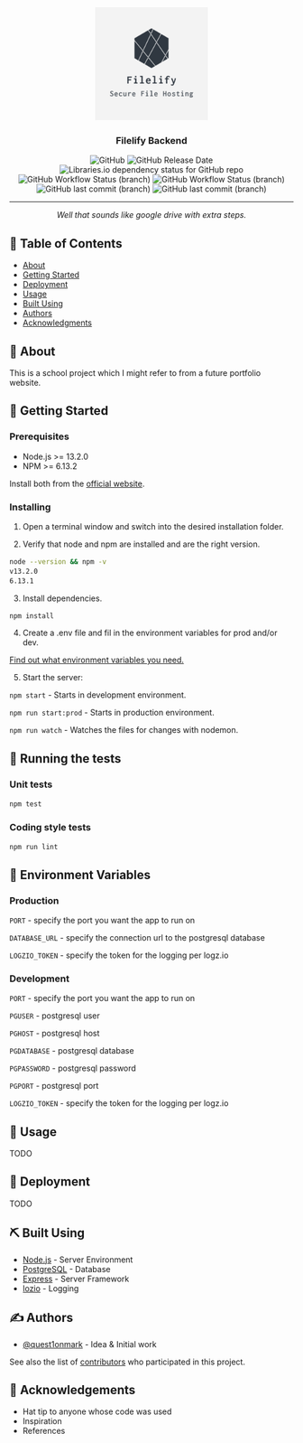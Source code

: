 <p align="center">
  <a href="" rel="noopener">
 <img width=200px height=200px src="docs/assets/logo.png" alt="Project logo"></a>
</p>

<h3 align="center">Filelify Backend</h3>

<div align="center">

![GitHub](https://img.shields.io/github/license/filelify/Backend?style=flat-square)
![GitHub Release Date](https://img.shields.io/github/release-date/filelify/Backend?style=flat-square)
![Libraries.io dependency status for GitHub repo](https://img.shields.io/librariesio/github/filelify/Backend?style=flat-square)
![GitHub Workflow Status (branch)](https://img.shields.io/github/workflow/status/filelify/Backend/Node%20CI/master?label=build%20master&style=flat-square)
![GitHub Workflow Status (branch)](https://img.shields.io/github/workflow/status/filelify/Backend/Node%20CI/develop?label=build%20develop&style=flat-square)
![GitHub last commit (branch)](https://img.shields.io/github/last-commit/filelify/Backend/master?label=last%20commit%20master&style=flat-square)
![GitHub last commit (branch)](https://img.shields.io/github/last-commit/filelify/Backend/develop?label=last%20commit%20develop&style=flat-square)

<!--
[![Status](https://img.shields.io/badge/status-active-success.svg)]()
[![GitHub Issues](https://img.shields.io/github/issues/kylelobo/The-Documentation-Compendium.svg)](https://github.com/kylelobo/The-Documentation-Compendium/issues)
[![GitHub Pull Requests](https://img.shields.io/github/issues-pr/kylelobo/The-Documentation-Compendium.svg)](https://github.com/kylelobo/The-Documentation-Compendium/pulls)
[![License](https://img.shields.io/badge/license-MIT-blue.svg)](/LICENSE) -->

</div>

---

<p align="center"> <em>Well that sounds like google drive with extra steps.</em>
    <br> 
</p>

## 📝 Table of Contents

- [About](#about)
- [Getting Started](#getting_started)
- [Deployment](#deployment)
- [Usage](#usage)
- [Built Using](#built_using)
  <!-- - [TODO](../TODO.md) -->
  <!-- - [Contributing](../CONTRIBUTING.md) -->
- [Authors](#authors)
- [Acknowledgments](#acknowledgement)

## 🧐 About <a name = "about"></a>

This is a school project which I might refer to from a future portfolio website.

## 🏁 Getting Started <a name = "getting_started"></a>

### Prerequisites

- Node.js >= 13.2.0
- NPM >= 6.13.2

Install both from the [official website](https://nodejs.org/en/).

### Installing

1. Open a terminal window and switch into the desired installation folder.

2. Verify that node and npm are installed and are the right version.

```bash
node --version && npm -v
v13.2.0
6.13.1
```

3. Install dependencies.

```bash
npm install
```

4. Create a .env file and fil in the environment variables for prod and/or dev.

[Find out what environment variables you need.](#env)

5. Start the server:

`npm start` - Starts in development environment.

`npm run start:prod` - Starts in production environment.

`npm run watch` - Watches the files for changes with nodemon.

## 🔧 Running the tests <a name = "tests"></a>

### Unit tests

```bash
npm test
```

### Coding style tests

```
npm run lint
```

## 🎋 Environment Variables <a name="env"></a>

### Production

`PORT` - specify the port you want the app to run on

`DATABASE_URL` - specify the connection url to the postgresql database

`LOGZIO_TOKEN` - specify the token for the logging per logz.io

### Development

`PORT` - specify the port you want the app to run on

`PGUSER` - postgresql user

`PGHOST` - postgresql host

`PGDATABASE` - postgresql database

`PGPASSWORD` - postgresql password

`PGPORT` - postgresql port

`LOGZIO_TOKEN` - specify the token for the logging per logz.io

## 🎈 Usage <a name="usage"></a>

TODO

## 🚀 Deployment <a name = "deployment"></a>

TODO

## ⛏️ Built Using <a name = "built_using"></a>

- [Node.js](https://nodejs.org/en/) - Server Environment
- [PostgreSQL](https://www.postgresql.org/) - Database
- [Express](https://expressjs.com/) - Server Framework
- [lozio](https://logz.io/) - Logging

## ✍️ Authors <a name = "authors"></a>

- [@quest1onmark](https://github.com/quest1onmark) - Idea & Initial work

See also the list of [contributors](https://github.com/filelify/Backend/contributors) who participated in this project.

## 🎉 Acknowledgements <a name = "acknowledgement"></a>

- Hat tip to anyone whose code was used
- Inspiration
- References
